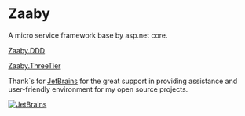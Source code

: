 # Zaaby

A micro service framework base by asp.net core.

[Zaaby.DDD](https://github.com/PicoHex/Zaaby/tree/master/src/DDD)

[Zaaby.ThreeTier](https://github.com/PicoHex/Zaaby/tree/master/src/ThreeTier)

Thank`s for [JetBrains](https://www.jetbrains.com/) for the great support in providing assistance and user-friendly environment for my open source projects.

[![JetBrains](https://resources.jetbrains.com/storage/products/company/brand/logos/jb_beam.svg?_gl=1*f25lxa*_ga*MzI3ODk2MjY0LjE2NzA0NjY4MDQ.*_ga_9J976DJZ68*MTY4OTY4NzY5OS4zNC4xLjE2ODk2ODgwMDAuNTMuMC4w)](https://www.jetbrains.com/community/opensource/#support)
